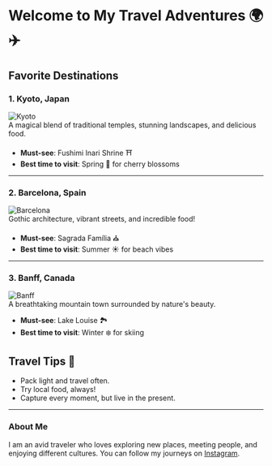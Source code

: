 # Welcome to My Travel Adventures 🌍✈️

## Favorite Destinations

### 1. **Kyoto, Japan**
![Kyoto](https://via.placeholder.com/300x200)  
A magical blend of traditional temples, stunning landscapes, and delicious food.

- **Must-see**: Fushimi Inari Shrine ⛩️
- **Best time to visit**: Spring 🌸 for cherry blossoms

---

### 2. **Barcelona, Spain**
![Barcelona](https://via.placeholder.com/300x200)  
Gothic architecture, vibrant streets, and incredible food!

- **Must-see**: Sagrada Família ⛪
- **Best time to visit**: Summer ☀️ for beach vibes

---

### 3. **Banff, Canada**
![Banff](https://via.placeholder.com/300x200)  
A breathtaking mountain town surrounded by nature's beauty.

- **Must-see**: Lake Louise 🏞️
- **Best time to visit**: Winter ❄️ for skiing

## Travel Tips 🧳

- Pack light and travel often.
- Try local food, always!
- Capture every moment, but live in the present.

---

### About Me

I am an avid traveler who loves exploring new places, meeting people, and enjoying different cultures. You can follow my journeys on [Instagram](https://instagram.com).

